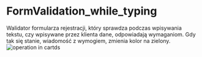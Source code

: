 # FormValidation_while_typing
Walidator formularza rejestracji, który sprawdza podczas wpisywania tekstu, czy wpisywane przez klienta dane, odpowiadają wymaganiom. Gdy tak się stanie, wiadomość z wymogiem, zmienia kolor na zielony.
<img src="https://i.imgur.com/5ACTowM.gif" alt="operation in cartds">
